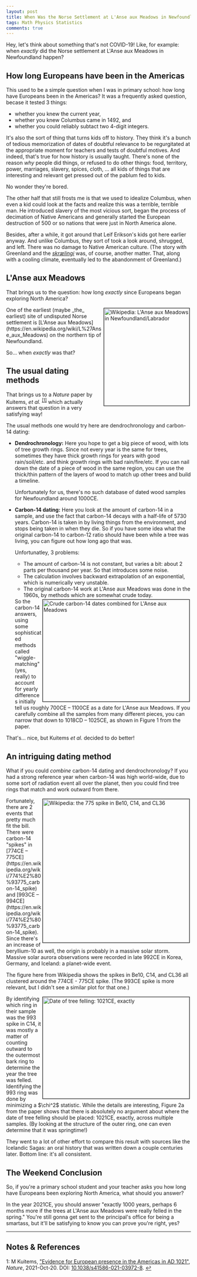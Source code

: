 ```yaml
---
layout: post
title: When Was the Norse Settlement at L'Anse aux Meadows in Newfoundland?
tags: Math Physics Statistics
comments: true
---
```


Hey, let's think about something that's not COVID-19!  Like, for example: when _exactly_
did the Norse settlement at L'Anse aux Meadows in Newfoundland happen?  


## How long Europeans have been in the Americas  

This used to be a simple question when I was in primary school: how long have Europeans
been in the Americas?  It was a frequently asked question, becase it tested 3 things:  
- whether you knew the current year,  
- whether you knew Columbus came in 1492, and  
- whether you could reliably subtact two 4-digit integers.  

It's also the sort of thing that turns kids off to history.  They think it's a bunch of
tedious memorization of dates of doubtful relevance to be regurgitated at the appropriate
moment for teachers and tests of doubtful motives.  And indeed, that's true for how
history is usually taught.  There's none of the reason _why_ people did things, or refused
to do other things: food, territory, power, marriages, slavery, spices, cloth, &hellip;
all kids of things that are interesting and relevant get pressed out of the pablum fed to
kids.  

No wonder they're bored.  

The other half that still frosts me is that we used to idealize Columbus, when even a kid
could look at the facts and realize this was a terrible, terrible man.  He introduced
slavery of the most vicious sort, began the process of decimation of Native Americans and
generally started the European destruction of 500 or so nations that were just in North
America alone.  

Besides, after a while, it got around that Leif Erikson's kids got here earlier anyway.
And unlike Columbus, they sort of took a look around, shrugged, and left.  There was no
damage to Native American culture.  (The story with Greenland and the 
[_skrælingi_](https://en.wikipedia.org/wiki/Skr%C3%A6ling) was, of
course, another matter.  That, along with a cooling climate, eventually led to the
abandonment of Greenland.)  


## L'Anse aux Meadows  

That brings us to the question: how long _exactly_ since Europeans began exploring North
America?  

<img src="{{ site.baseurl }}/images/2021-11-01-viking-american-dates-LAM.jpg" width="233" height="265" alt="Wikipedia: L'Anse aux Meadows in Newfoundland/Labrador" title="Wikipedia: L'Anse aux Meadows in Newfoundland/Labrador" style="float: right; margin: 3px 3px 3px 3px; border: 1px solid #000000;">
One of the earliest (maybe _the_ earliest) site of undisputed Norse settlement is 
[L'Anse aux Meadows](https://en.wikipedia.org/wiki/L%27Anse_aux_Meadows) on the northern
tip of Newfoundland.  

So&hellip; when _exactly_ was that?  


## The usual dating methods  

That brings us to a _Nature_ paper by Kuitems, _et al._ <sup id="fn1a">[[1]](#fn1)</sup>
which actually answers that question in a very satisfying way!  

The usual methods one would try here are dendrochronology and carbon-14 dating:  
- __Dendrochronology:__ Here you hope to get a big piece of wood, with lots of tree growth
  rings.  Since not every year is the same for trees, sometimes they have thick growth
  rings for years with good rain/soil/etc. and think growth rings with bad rain/fire/etc.
  If you can nail down the date of a piece of wood in the same region, you can use the
  thick/thin pattern of the layers of wood to match up other trees and build a timeline.  
  
  Unfortunately for us, there's no such database of dated wood samples for Newfoundland
  around 1000CE.  
- __Carbon-14 dating:__ Here you look at the amount of carbon-14 in a sample, and use the
  fact that carbon-14 decays with a half-life of 5730 years.  Carbon-14 is taken in by
  living things from the environment, and stops being taken in when they die.  So if you
  have some idea what the original carbon-14 to carbon-12 ratio should have been while a
  tree was living, you can figure out how long ago that was.  
  
  Unfortunatley, 3 problems:  
  - The amount of carbon-14 is not constant, but varies a bit: about 2 parts per thousand
    per year.  So that introduces some noise.  
  - The calculation involves backward extrapolation of an exponential, which is
    numerically very unstable.  
  - The original carbon-14 work at L'Anse aux Meadows was done in the 1960s, by methods
    which are somewhat crude today.  

  <img src="{{ site.baseurl }}/images/2021-11-01-viking-american-dates-crude-dates.jpg" width="400" height="277" alt="Crude carbon-14 dates combined for L'Anse aux Meadows" title="Crude carbon-14 dates combined for L'Anse aux Meadows" style="float: right; margin: 3px 3px 3px 3px; border: 1px solid #000000;">
  So the carbon-14 answers, using some sophisticated methods called "wiggle-matching"
  (yes, really) to account for yearly differences initially tell us roughly 700CE &ndash; 
  1100CE as a date for L'Anse aux Meadows.  If you carefully combine all the samples from
  many different pieces, you can narrow that down to 1018CD &ndash; 1025CE, as shown in
  Figure 1 from the paper.

That's&hellip; nice, but Kuitems _et al._ decided to do better!  


## An intriguing dating method  

What if you could _combine_ carbon-14 dating and dendrochronology?  If you had a strong
reference year when carbon-14 was high world-wide, due to some sort of radiation event all
over the planet, then you could find tree rings that match and work outward from there.  

<img src="{{ site.baseurl }}/images/2021-11-01-viking-american-dates-775-spike.jpg" width="400" height="390" alt="Wikipedia: the 775 spike in Be10, C14, and CL36" title="Wikipedia: the 775 spike in Be10, C14, and CL36" style="float: right; margin: 3px 3px 3px 3px; border: 1px solid #000000;">
Fortunately, there are 2 events that pretty much fit the bill.  There were carbon-14 "spikes"
in [774CE &ndash; 775CE](https://en.wikipedia.org/wiki/774%E2%80%93775_carbon-14_spike)
and [993CE &ndash; 994CE](https://en.wikipedia.org/wiki/774%E2%80%93775_carbon-14_spike).
Since there's an increase of beryllium-10 as well, the origin is probably in a massive
solar storm.  Massive solar aurora observations were recorded in late 992CE in Korea,
Germany, and Iceland: a planet-wide event.  

The figure here from Wikipedia shows the spikes in Be10, C14, and CL36 all clustered
around the 774CE - 775CE spike.  (The 993CE spike is more relevant, but I didn't see a
similar plot for that one.)  

<img src="{{ site.baseurl }}/images/2021-11-01-viking-american-dates-1021CE.jpg" width="400" height="276" alt="Date of tree felling: 1021CE, exactly" title="Date of tree felling: 1021CE, exactly" style="float: right; margin: 3px 3px 3px 3px; border: 1px solid #000000;"> 
By identifying which ring in their sample was the 993 spike in C14, it was mostly a matter
of counting outward to the outermost bark ring to determine the year the tree was felled.
Identifying the 993 ring was done by minimizing a $\chi^2$ statistic.  While the details
are interesting, Figure 2a from the paper shows that there is absolutely no argument about
where the date of tree felling should be placed: 1021CE, exactly, across multiple samples.
(By looking at the structure of the outer ring, one can even determine that it was
springtime!)  

They went to a lot of other effort to compare this result with sources like the Icelandic
Sagas: an oral history that was written down a couple centuries later.  Bottom line: it's
all consistent.  


## The Weekend Conclusion  

So, if you're a primary school student and your teacher asks you how long have Europeans
been exploring North America, what should you answer?  

In the year 2021CE, you should answer "exactly 1000 years, perhaps 6 months more if the
trees at L'Anse aux Meadows were really felled in the spring."  You're still gonna get
sent to the principal's office for being a smartass, but it'll be satisfying to know you
can prove you're right, yes?  

---

## Notes &amp; References  

<!--
<sup id="fn1a">[[1]](#fn1)</sup>

<a id="fn1">1</a>: ***, ["***"](***), *** [↩](#fn1a)  

<img src="{{ site.baseurl }}/images/***" width="400" height="***" alt="***" title="***" style="float: right; margin: 3px 3px 3px 3px; border: 1px solid #000000;">

<iframe width="400" height="224" src="***" allow="accelerometer; encrypted-media; gyroscope; picture-in-picture" allowfullscreen style="float: right; margin: 3px 3px 3px 3px; border: 1px solid #000000;"></iframe>
-->

<a id="fn1">1</a>: M Kuitems, ["Evidence for European presence in the Americas in AD 1021"](https://www.nature.com/articles/s41586-021-03972-8), _Nature_, 2021-Oct-20.  DOI: [10.1038/s41586-021-03972-8](https://doi.org/10.1038/s41586-021-03972-8). [↩](#fn1a)  
